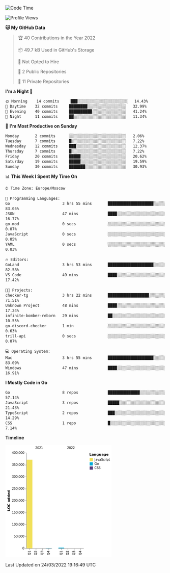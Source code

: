 <!--START_SECTION:waka-->
![Code Time](http://img.shields.io/badge/Code%20Time-224%20hrs%2010%20mins-blue)

![Profile Views](http://img.shields.io/badge/Profile%20Views-0-blue)

**🐱 My GitHub Data** 

> 🏆 40 Contributions in the Year 2022
 > 
> 📦 49.7 kB Used in GitHub's Storage 
 > 
> 🚫 Not Opted to Hire
 > 
> 📜 2 Public Repositories 
 > 
> 🔑 11 Private Repositories  
 > 
**I'm a Night 🦉** 

```text
🌞 Morning    14 commits     ███░░░░░░░░░░░░░░░░░░░░░░   14.43% 
🌆 Daytime    32 commits     ████████░░░░░░░░░░░░░░░░░   32.99% 
🌃 Evening    40 commits     ██████████░░░░░░░░░░░░░░░   41.24% 
🌙 Night      11 commits     ██░░░░░░░░░░░░░░░░░░░░░░░   11.34%

```
📅 **I'm Most Productive on Sunday** 

```text
Monday       2 commits      ░░░░░░░░░░░░░░░░░░░░░░░░░   2.06% 
Tuesday      7 commits      █░░░░░░░░░░░░░░░░░░░░░░░░   7.22% 
Wednesday    12 commits     ███░░░░░░░░░░░░░░░░░░░░░░   12.37% 
Thursday     7 commits      █░░░░░░░░░░░░░░░░░░░░░░░░   7.22% 
Friday       20 commits     █████░░░░░░░░░░░░░░░░░░░░   20.62% 
Saturday     19 commits     █████░░░░░░░░░░░░░░░░░░░░   19.59% 
Sunday       30 commits     ███████░░░░░░░░░░░░░░░░░░   30.93%

```


📊 **This Week I Spent My Time On** 

```text
⌚︎ Time Zone: Europe/Moscow

💬 Programming Languages: 
Go                       3 hrs 55 mins       ████████████████████░░░░░   83.05% 
JSON                     47 mins             ████░░░░░░░░░░░░░░░░░░░░░   16.77% 
go.mod                   0 secs              ░░░░░░░░░░░░░░░░░░░░░░░░░   0.07% 
JavaScript               0 secs              ░░░░░░░░░░░░░░░░░░░░░░░░░   0.05% 
YAML                     0 secs              ░░░░░░░░░░░░░░░░░░░░░░░░░   0.03%

🔥 Editors: 
GoLand                   3 hrs 53 mins       ████████████████████░░░░░   82.58% 
VS Code                  49 mins             ████░░░░░░░░░░░░░░░░░░░░░   17.42%

🐱‍💻 Projects: 
checker-tg               3 hrs 22 mins       ██████████████████░░░░░░░   71.51% 
Unknown Project          48 mins             ████░░░░░░░░░░░░░░░░░░░░░   17.24% 
infinite-bomber-reborn   29 mins             ██░░░░░░░░░░░░░░░░░░░░░░░   10.55% 
go-discord-checker       1 min               ░░░░░░░░░░░░░░░░░░░░░░░░░   0.63% 
trill-api                0 secs              ░░░░░░░░░░░░░░░░░░░░░░░░░   0.07%

💻 Operating System: 
Mac                      3 hrs 55 mins       ████████████████████░░░░░   83.09% 
Windows                  47 mins             ████░░░░░░░░░░░░░░░░░░░░░   16.91%

```

**I Mostly Code in Go** 

```text
Go                       8 repos             ██████████████░░░░░░░░░░░   57.14% 
JavaScript               3 repos             █████░░░░░░░░░░░░░░░░░░░░   21.43% 
TypeScript               2 repos             ███░░░░░░░░░░░░░░░░░░░░░░   14.29% 
CSS                      1 repo              █░░░░░░░░░░░░░░░░░░░░░░░░   7.14%

```


**Timeline**

![Chart not found](https://raw.githubusercontent.com/jeezft/jeezft/main/charts/bar_graph.png) 


 Last Updated on 24/03/2022 19:16:49 UTC
<!--END_SECTION:waka-->
